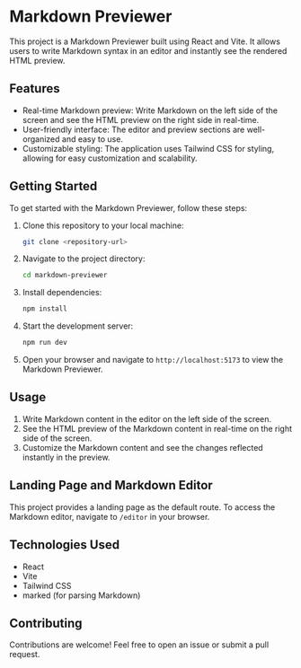 # Markdown Previewer

This project is a Markdown Previewer built using React and Vite. It allows users to write Markdown syntax in an editor and instantly see the rendered HTML preview.

## Features

- Real-time Markdown preview: Write Markdown on the left side of the screen and see the HTML preview on the right side in real-time.
- User-friendly interface: The editor and preview sections are well-organized and easy to use.
- Customizable styling: The application uses Tailwind CSS for styling, allowing for easy customization and scalability.

## Getting Started

To get started with the Markdown Previewer, follow these steps:

1. Clone this repository to your local machine:

   ```bash
   git clone <repository-url>
   ```

2. Navigate to the project directory:

   ```bash
   cd markdown-previewer
   ```

3. Install dependencies:

   ```bash
   npm install
   ```

4. Start the development server:

   ```bash
   npm run dev
   ```

5. Open your browser and navigate to `http://localhost:5173` to view the Markdown Previewer.

## Usage

1. Write Markdown content in the editor on the left side of the screen.
2. See the HTML preview of the Markdown content in real-time on the right side of the screen.
3. Customize the Markdown content and see the changes reflected instantly in the preview.

## Landing Page and Markdown Editor

This project provides a landing page as the default route. To access the Markdown editor, navigate to `/editor` in your browser.

## Technologies Used

- React
- Vite
- Tailwind CSS
- marked (for parsing Markdown)

## Contributing

Contributions are welcome! Feel free to open an issue or submit a pull request.

